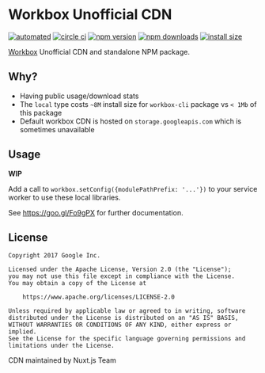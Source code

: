 # Workbox Unofficial CDN

[![automated](https://flat.badgen.net/badge/publish/automated/green)](#)
[![circle ci](https://flat.badgen.net/circleci/github/nuxt-community/workbox-cdn)](https://circleci.com/gh/nuxt-community/workbox-cdn)
[![npm version](https://flat.badgen.net/npm/v/@nuxtjs/workbox-cdn)](https://www.npmjs.com/package/@nuxtjs/workbox-cdn)
[![npm downloads](https://flat.badgen.net/npm/dt/@nuxtjs/workbox-cdn)](https://www.npmjs.com/package/@nuxtjs/workbox-cdn)
[![install size](https://flat.badgen.net/packagephobia/install/@nuxtjs/workbox-cdn)](https://packagephobia.now.sh/result?p=@nuxtjs/workbox-cdn)

[Workbox](https://developers.google.com/web/tools/workbox) Unofficial CDN and standalone NPM package.

## Why?

- Having public usage/download stats
- The `local` type costs `~8M` install size for `workbox-cli` package vs `< 1Mb` of this package
- Default workbox CDN is hosted on `storage.googleapis.com` which is sometimes unavailable

## Usage

**WIP**

Add a call to `workbox.setConfig({modulePathPrefix: '...'})` to your service worker to use these local libraries.

See https://goo.gl/Fo9gPX for further documentation.

## License

```
Copyright 2017 Google Inc.

Licensed under the Apache License, Version 2.0 (the "License");
you may not use this file except in compliance with the License.
You may obtain a copy of the License at

    https://www.apache.org/licenses/LICENSE-2.0

Unless required by applicable law or agreed to in writing, software
distributed under the License is distributed on an "AS IS" BASIS,
WITHOUT WARRANTIES OR CONDITIONS OF ANY KIND, either express or implied.
See the License for the specific language governing permissions and
limitations under the License.
```

CDN maintained by Nuxt.js Team
